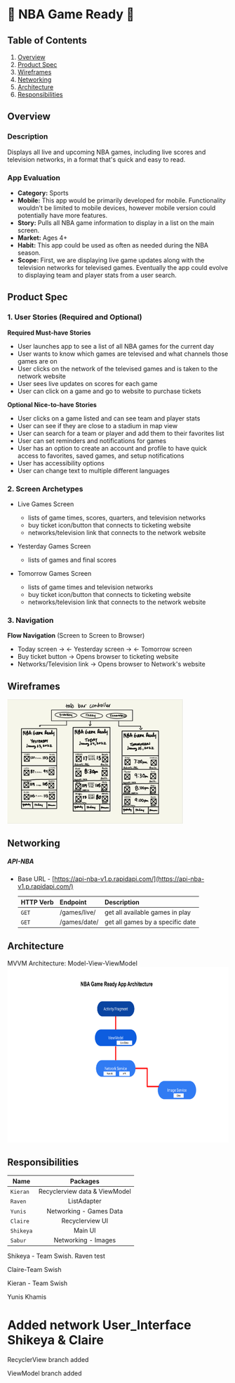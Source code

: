 # 🏀 NBA Game Ready 🏀

## Table of Contents
1. [Overview](#Overview)
2. [Product Spec](#Product-Spec)
3. [Wireframes](#Wireframes)
4. [Networking](#Networking)
5. [Architecture](#Architecture)
6. [Responsibilities](#Responsibilities)

## Overview
### Description

Displays all live and upcoming NBA games, including live scores and television networks, in a format that's quick and easy to read.

### App Evaluation

- **Category:** Sports
- **Mobile:** This app would be primarily developed for mobile. Functionality wouldn't be limited to mobile devices, however mobile version could potentially have more features.
- **Story:** Pulls all NBA game information to display in a list on the main screen.
- **Market:** Ages 4+
- **Habit:** This app could be used as often as needed during the NBA season.
- **Scope:** First, we are displaying live game updates along with the television networks for televised games.  Eventually the app could evolve to displaying team and player stats from a user search.

## Product Spec

### 1. User Stories (Required and Optional)

**Required Must-have Stories**

* User launches app to see a list of all NBA games for the current day
* User wants to know which games are televised and what channels those games are on
* User clicks on the network of the televised games and is taken to the network website
* User sees live updates on scores for each game
* User can click on a game and go to website to purchase tickets

**Optional Nice-to-have Stories**

* User clicks on a game listed and can see team and player stats
* User can see if they are close to a stadium in map view
* User can search for a team or player and add them to their favorites list
* User can set reminders and notifications for games
* User has an option to create an account and profile to have quick access to favorites, saved games, and setup notifications
* User has accessibility options
* User can change text to multiple different languages

### 2. Screen Archetypes

* Live Games Screen
   * lists of game times, scores, quarters, and television networks
   * buy ticket icon/button that connects to ticketing website
   * networks/television link that connects to the network website

* Yesterday Games Screen
   * lists of games and final scores 
   
* Tomorrow Games Screen
   * lists of game times and television networks
   * buy ticket icon/button that connects to ticketing website
   * networks/television link that connects to the network website
   
  

### 3. Navigation

**Flow Navigation** (Screen to Screen to Browser)

* Today screen -> <- Yesterday screen -> <- Tomorrow screen
* Buy ticket button -> Opens browser to ticketing website
* Networks/Television link -> Opens browser to Network's website

## Wireframes

<img src="wireframe.jpeg" width=400>


## Networking

##### API-NBA
- Base URL - [https://api-nba-v1.p.rapidapi.com/](https://api-nba-v1.p.rapidapi.com/)

   HTTP Verb | Endpoint | Description
   ----------|----------|------------
    `GET`    | /games/live/ | get all available games in play
    `GET`    | /games/date/ | get all games by a specific date
    
    
## Architecture
MVVM Architecture: Model-View-ViewModel
<img src="MVVM3.png" height=400>

## Responsibilities

| Name | Packages |
| - | :-: |
| `Kieran` | Recyclerview data & ViewModel | 
| `Raven`  | ListAdapter       |
| `Yunis`  | Networking - Games Data |
| `Claire` | Recyclerview UI |
| `Shikeya` | Main UI |
| `Sabur` | Networking - Images |


Shikeya - Team Swish.
Raven test

Claire-Team Swish
    
Kieran - Team Swish
    
Yunis Khamis

Added network
 User_Interface
Shikeya & Claire
=======
RecyclerView branch added

ViewModel branch added